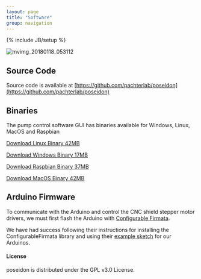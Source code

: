 ```yaml
---
layout: page
title: "Software"
group: navigation
---
```


{% include JB/setup %}


![mvimg_20180118_053112](https://user-images.githubusercontent.com/12504176/35100644-604b45a4-fc11-11e7-904a-45e804750611.jpg)

## Source Code

Source code is available at [https://github.com/pachterlab/poseidon](https://github.com/pachterlab/poseidon)

## Binaries
The pump control software GUI has binaries available for Windows, Linux, MacOS and Raspbian

[Download Linux Binary 42MB](https://github.com/pachterlab/poseidon/raw/master/software/binaries/pump_interface_linux_v0.025)

[Download Windows Binary 17MB](https://github.com/pachterlab/poseidon/raw/master/software/binaries/pump_interface_windows_v0.025.1.exe)

[Download Raspbian Binary 37MB](https://github.com/pachterlab/poseidon/raw/master/software/binaries/pump_interface_raspi_v0.025)

[Download MacOS Binary 42MB](www.replacethislink.com)


## Arduino Firmware
To communicate with the Arduino and control the CNC shield stepper motor drivers, we must first flash the Arduino with [Configurable Firmata](https://www.github.com/firmata/ConfigurableFirmata).

We have had success following their instructions for installing the ConfigurableFirmata library and using their [example sketch](https://www.github.com/firmata/ConfigurableFirmata/examples/ConfigurableFirmata/Configurablefirmata.ino) for our Arduinos.


#### License

poseidon is distributed under the GPL v3.0 License.
